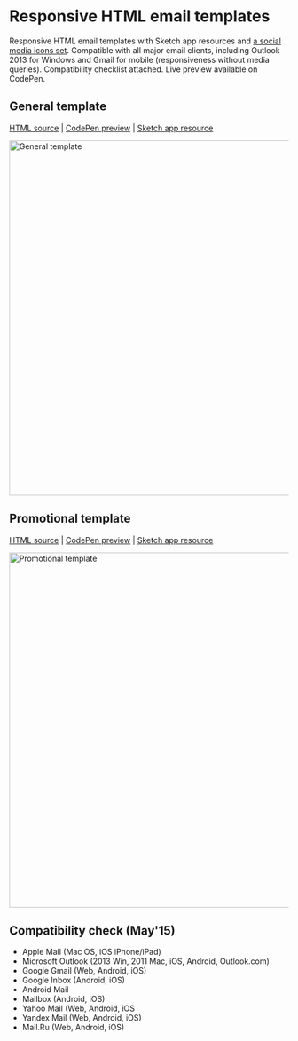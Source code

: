# Responsive HTML email templates
Responsive HTML email templates with Sketch app resources and [a social media icons set](https://github.com/konsav/social-icons/). Compatible with all major email clients, including Outlook 2013 for Windows and Gmail for mobile (responsiveness without media queries). Compatibility checklist attached. Live preview available on CodePen.

## General template
[HTML source](https://github.com/konsav/email-templates/blob/master/general.html) |
[CodePen preview](http://codepen.io/konsav/pen/yNVyOG) |
[Sketch app resource](https://raw.githubusercontent.com/konsav/email-templates/master/sketch/general-email-template.sketch)

<img src="https://raw.githubusercontent.com/konsav/email-templates/master/preview/general.png" alt="General template" width="640">

## Promotional template
[HTML source](https://github.com/konsav/email-templates/blob/master/promotional.html) |
[CodePen preview](http://codepen.io/konsav/pen/gpggmY) |
[Sketch app resource](https://raw.githubusercontent.com/konsav/email-templates/master/sketch/promotional-email-template.sketch)

<img src="https://raw.githubusercontent.com/konsav/email-templates/master/preview/promotional.png" alt="Promotional template" width="640">

## Сompatibility check (May'15)
* Apple Mail (Mac OS, iOS iPhone/iPad)
* Microsoft Outlook (2013 Win, 2011 Mac, iOS, Android, Outlook.com)
* Google Gmail (Web, Android, iOS)
* Google Inbox (Android, iOS)
* Android Mail
* Mailbox (Android, iOS)
* Yahoo Mail (Web, Android, iOS
* Yandex Mail (Web, Android, iOS)
* Mail.Ru (Web, Android, iOS)
